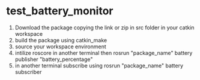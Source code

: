 # test_battery_monitor

1. Download the package copying the link or zip in src folder in your catkin workspace
2. build the package using catkin_make
3. source your workspace environment 
4. intilize roscore in another terminal then rosrun "package_name" battery publisher "battery_percentage"
5. in another terminal subscribe using rosrun "package_name" battery subscriber

